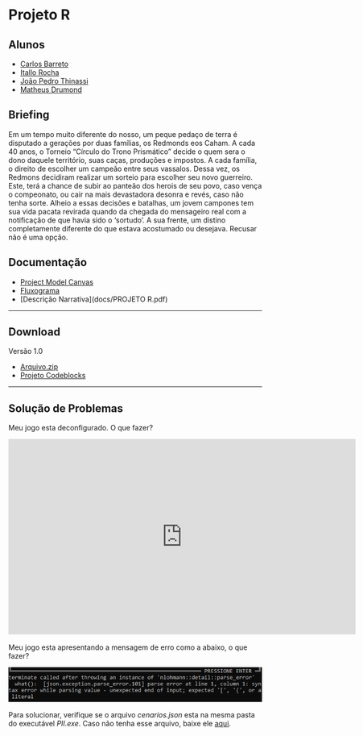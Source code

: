 # Projeto R

## Alunos
* [Carlos Barreto](http://github.com/carlosbarretoeng)
* [Itallo Rocha](http://github.com/itallorocha)
* [João Pedro Thinassi](http://github.com/joaop446)
* [Matheus Drumond](http://github.com/arg4gg)

## Briefing

Em um tempo muito diferente do nosso, um peque pedaço de terra é disputado a gerações por duas famílias, os Redmonds eos Caham. A cada 40 anos, o Torneio “Círculo do Trono Prismático” decide o quem sera o dono daquele território, suas caças, produções e impostos. A cada família, o direito de escolher um campeão entre seus vassalos. Dessa vez, os Redmons decidiram realizar um sorteio para escolher seu novo guerreiro. Este, terá a chance de subir ao panteão dos herois de seu povo, caso vença o compeonato, ou cair na mais devastadora desonra e revés, caso não tenha sorte. Alheio a essas decisões e batalhas, um jovem campones tem sua vida pacata revirada quando da chegada do mensageiro real com a notificação de que havia sido o ‘sortudo’. A sua frente, um distino completamente diferente do que estava acostumado ou desejava. Recusar não é uma opção.

## Documentação
* [Project Model Canvas](docs/PMC.png)
* [Fluxograma](docs/fluxograma.bmp)
* [Descrição Narrativa](docs/PROJETO R.pdf)


-----
## Download

Versão 1.0
* [Arquivo.zip](release/v1-0.zip)
* [Projeto Codeblocks](release/codeblocks.zip)

-----
## Solução de Problemas
Meu jogo esta deconfigurado. O que fazer?

<iframe width="690" height="388" src="https://www.youtube.com/embed/3FzXb4rsZIs" frameborder="0" allow="accelerometer; autoplay; encrypted-media; gyroscope; picture-in-picture" allowfullscreen></iframe>

Meu jogo esta apresentando a mensagem de erro como a abaixo, o que fazer?

![Erro1](docs/error1.png)

  Para solucionar, verifique se o arquivo _cenarios.json_ esta na mesma pasta do executável _PII.exe_. Caso não tenha esse arquivo, baixe ele [aqui](https://raw.githubusercontent.com/carlosbarretoeng/PII-2020-1/master/codeblocks/cenarios.json).
